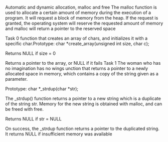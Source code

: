 Automatic and dynamic allocation, malloc and free The malloc function is used to allocate a certain amount of memory during the execution of a program. It will request a block of memory from the heap. If the request is granted, the operating system will reserve the requested amount of memory and malloc will return a pointer to the reserved space

Task 0 function that creates an array of chars, and initializes it with a specific char.Prototype: char *create_array(unsigned int size, char c);

Returns NULL if size = 0

Returns a pointer to the array, or NULL if it fails
Task 1 The woman who has no imagination has no wings unction that returns a pointer to a newly allocated space in memory, which contains a copy of the string given as a parameter.



Prototype: char *_strdup(char *str);

The _strdup() function returns a pointer to a new string which is a duplicate of the string str. Memory for the new string is obtained with malloc, and can be freed with free.

Returns NULL if str = NULL

On success, the _strdup function returns a pointer to the duplicated string. It returns NULL if insufficient memory was available
